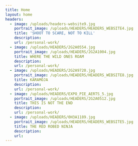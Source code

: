 ```yaml
---
title: Home
layout: home
headers:
  - image: /uploads/headers-website9.jpg
    portrait_image: /uploads/HEADERS/HEADERS_WEBSITE4.jpg
    title: 'SHOOT TO SCARE, NOT TO KILL'
    description:
    url: /personal-work/
  - image: /uploads/HEADERS/2G2A0554.jpg
    portrait_image: /uploads/HEADERS/2G2A1004.jpg
    title: WHERE THE WILD ONES ROAM
    description:
    url: /personal-work/
  - image: /uploads/HEADERS/2G2A9720.jpg
    portrait_image: /uploads/HEADERS/HEADERS_WEBSITE8.jpg
    title: KARAMOJA
    description:
    url: /personal-work/
  - image: /uploads/HEADERS/EXPO_PIE_AERTS_5.jpg
    portrait_image: /uploads/HEADERS/2G2A0512.jpg
    title: THIS IS NOT THE END
    description:
    url: /personal-work/
  - image: /uploads/HEADERS/0H3A1189.jpg
    portrait_image: /uploads/HEADERS/HEADERS_WEBSITE5.jpg
    title: THE RED ROBED NINJA
    description:
    url:
---
```


